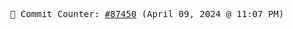 <p align="center">
    <samp>
        📮 Commit Counter: <a href="https://github.com/Javascript-void0/Javascript-void0/commits/main">#87450</a> (April 09, 2024 @ 11:07 PM)
    </samp>
</p>